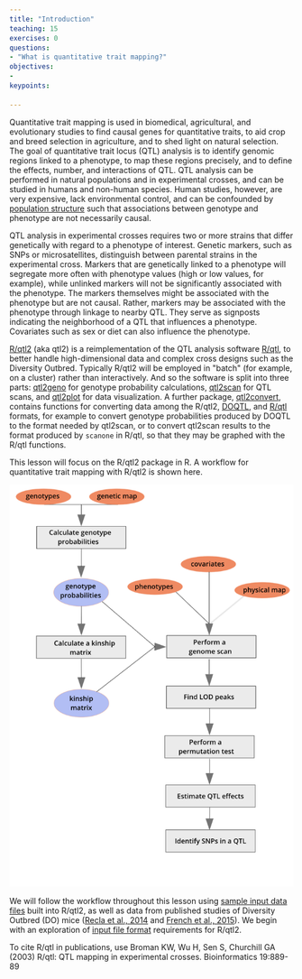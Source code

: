 ```yaml
---
title: "Introduction"
teaching: 15
exercises: 0
questions:
- "What is quantitative trait mapping?"
objectives:
- 
keypoints:

---
```


Quantitative trait mapping is used in biomedical, agricultural, and evolutionary studies to find causal genes for quantitative traits, to aid crop and breed selection in agriculture, and to shed light on natural selection. The goal of quantitative trait locus (QTL) analysis is to identify genomic regions linked to a phenotype, to map these regions precisely, and to define the effects, number, and interactions of QTL. QTL analysis can 
be performed in natural populations and in experimental crosses, and can be studied in humans and non-human species. Human studies, however, are very expensive, lack environmental
control, and can be confounded by [population structure](https://en.wikipedia.org/wiki/Population_stratification) such that associations between genotype and phenotype  are not necessarily causal.

QTL analysis in experimental crosses requires two or more strains that differ genetically with regard to a phenotype of interest. Genetic markers, such as SNPs or microsatellites,
distinguish between parental strains in the experimental cross. Markers that are genetically linked to a phenotype will segregate more often with phenotype values (high or low values, for example), while unlinked markers will not be significantly associated with the phenotype. The markers themselves might be associated with the phenotype but are not causal. Rather, markers may be associated with the phenotype through linkage to nearby QTL. They serve as signposts indicating the neighborhood of a QTL that influences a phenotype. Covariates such as sex
or diet can also influence the phenotype.

[R/qtl2](http://kbroman.org/qtl2) (aka qtl2) is a reimplementation of the QTL analysis software
[R/qtl](http://rqtl.org), to better handle high-dimensional data
and complex cross designs such as the Diversity Outbred. Typically R/qtl2 will be employed in "batch" (for example, on a cluster) rather than interactively. And so the software is split into three parts: [qtl2geno](https://github.com/rqtl/qtl2geno) for genotype probability calculations, [qtl2scan](https://github.com/rqtl/qtl2scan) for QTL
scans, and [qtl2plot](https://github.com/rqtl/qtl2plot) for data
visualization. A further package, [qtl2convert](https://github.com/rqtl/qtl2convert),
contains functions for converting data among the R/qtl2,
[DOQTL](https://www.bioconductor.org/packages/release/bioc/html/DOQTL.html), and [R/qtl](http://rqtl.org) formats, for example to convert genotype probabilities produced by DOQTL to the format needed by qtl2scan, or to convert qtl2scan results to the format produced by `scanone` in R/qtl, so that they may be graphed with the R/qtl functions.

This lesson will focus on the R/qtl2 package in R. A workflow for quantitative trait mapping with R/qtl2 is shown here.

![](../fig/mapping-workflow.png)

We will follow the workflow throughout this lesson using [sample input data files](http://kbroman.org/qtl2/pages/sampledata.html) built into R/qtl2, as well as data from published studies of Diversity Outbred (DO) mice ([Recla et al., 2014](https://www.ncbi.nlm.nih.gov/pmc/articles/PMC4032469/) and [French et al., 2015](https://ehp.niehs.nih.gov/1408202/)). We begin with an exploration of [input file format](http://kbroman.org/qtl2/assets/vignettes/input_files.html) requirements for R/qtl2.

To cite R/qtl in publications, use
Broman KW, Wu H, Sen S, Churchill GA (2003) R/qtl: QTL mapping
in experimental crosses. Bioinformatics 19:889-89


